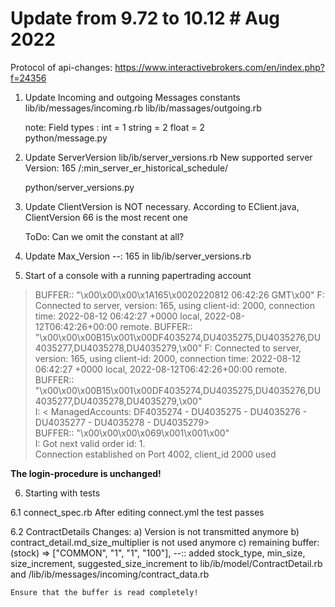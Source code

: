 # Update from 9.72 to 10.12    # Aug 2022

Protocol of api-changes:  https://www.interactivebrokers.com/en/index.php?f=24356

1. Update Incoming and outgoing Messages constants
   lib/ib/messages/incoming.rb
   lib/ib/massages/outgoing.rb 

   note: Field types :  int   = 1
                        string = 2
                        float = 2  
   python/message.py 

2. Update ServerVersion
   lib/ib/server_versions.rb
   New supported server Version: 165  /:min_server_er_historical_schedule/

   python/server_versions.py


3. Update ClientVersion
   is NOT necessary. According to EClient.java, ClientVersion 66 is the most recent one 

   ToDo: Can we omit the constant at all?

4. Update Max_Version --:  165 
   in lib/ib/server_versions.rb
       
5. Start of a console with a running papertrading account

> BUFFER:: "\x00\x00\x00\x1A165\x0020220812 06:42:26 GMT\x00"
> F: Connected to server, version: 165, using client-id: 2000,
>    connection time: 2022-08-12 06:42:27 +0000 local, 2022-08-12T06:42:26+00:00 remote.
> BUFFER:: "\x00\x00\x00B15\x001\x00DF4035274,DU4035275,DU4035276,DU4035277,DU4035278,DU4035279,\x00"
> F: Connected to server, version: 165, using client-id: 2000,
>    connection time: 2022-08-12 06:42:27 +0000 local, 2022-08-12T06:42:26+00:00 remote.                                                
> BUFFER:: "\x00\x00\x00B15\x001\x00DF4035274,DU4035275,DU4035276,DU4035277,DU4035278,DU4035279,\x00"                                   
> I: < ManagedAccounts: DF4035274 - DU4035275 - DU4035276 - DU4035277 - DU4035278 - DU4035279>                         
> BUFFER:: "\x00\x00\x00\x069\x001\x001\x00"                                                                                            
> I: Got next valid order id: 1.                                                                                                        
> Connection established on Port  4002, client_id 2000 used
 
**The login-procedure is unchanged!**

6. Starting with tests

6.1 connect_spec.rb 
   After editing connect.yml the test passes

6.2 ContractDetails
    Changes:  a) Version is not transmitted anymore
              b) contract_detail.md_size_multiplier is not used anymore 
              c) remaining buffer: (stock) => ["COMMON", "1", "1", "100"],
    --:: added stock_type, min_size, size_increment, suggested_size_increment 
    to lib/ib/model/ContractDetail.rb  and /lib/ib/messages/incoming/contract_data.rb
  
    Ensure that the buffer is read completely!

    

